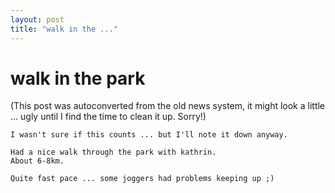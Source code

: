 ```yaml
---
layout: post
title: "walk in the ..."
---
```

<h1>walk in the park</h1>
(This post was autoconverted from the old news system,
it might look a little ... ugly until I find the time
to clean it up.
Sorry!)

    I wasn't sure if this counts ... but I'll note it down anyway.
    
    Had a nice walk through the park with kathrin.
    About 6-8km.
    
    Quite fast pace ... some joggers had problems keeping up ;)
    

